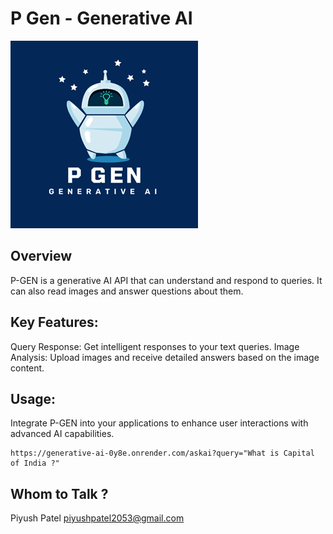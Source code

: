 # P Gen - Generative AI 
![Screenshot](./assets//B.png)

## Overview
P-GEN is a generative AI API that can understand and respond to queries. It can also read images and answer questions about them.

## Key Features:
Query Response: Get intelligent responses to your text queries.
Image Analysis: Upload images and receive detailed answers based on the image content.
## Usage:
Integrate P-GEN into your applications to enhance user interactions with advanced AI capabilities.
```
https://generative-ai-0y8e.onrender.com/askai?query="What is Capital of India ?"
```

## Whom to Talk ?
Piyush Patel
piyushpatel2053@gmail.com